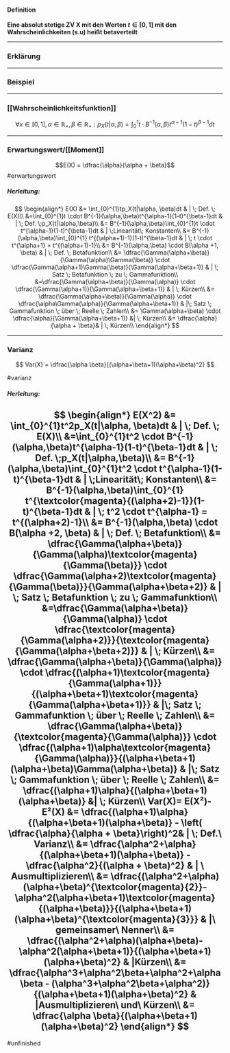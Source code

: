#### Definition
**Eine absolut stetige ZV X mit den Werten $t\in [ 0,1]$ mit  den Wahrscheinlichkeiten (s.u) heißt betaverteilt**

---------

### Erklärung


------------

### Beispiel


----------------------- 

### [[Wahrscheinlichkeitsfunktion]]

$$
\forall x\in [0,1], \alpha\in \mathbb R_+, \beta \in \mathbb R_+:p_X(t|\alpha,\beta) =\int_{0}^{1}t \cdot B^{-1}(\alpha,\beta)t^{\alpha-1}(1-t)^{\beta-1}dt
$$

----------------
### Erwartungswert/[[Moment]]

$$E(X) = \dfrac{\alpha}{\alpha + \beta}$$ #erwartungswert

##### Herleitung:
$$
\begin{align*}
    E(X) &= \int_{0}^{1}tp_X(t|\alpha, \beta)dt & | \; Def. \; E(X)\\
    &=\int_{0}^{1}t \cdot B^{-1}(\alpha,\beta)t^{\alpha-1}(1-t)^{\beta-1}dt & | \; Def. \;p_X(t|\alpha,\beta)\\
    &= B^{-1}(\alpha,\beta)\int_{0}^{1}t \cdot t^{\alpha-1}(1-t)^{\beta-1}dt & | \;Linearität\; Konstanten\\
    &= B^{-1}(\alpha,\beta)\int_{0}^{1} t^{(\alpha+1)-1}(1-t)^{\beta-1}dt & | \; t \cdot t^{\alpha+1} = t^{(\alpha+1)-1}\\
    &= B^{-1}(\alpha,\beta) \cdot B(\alpha +1, \beta) & | \; Def. \; Betafunktion\\
    &= \dfrac{\Gamma(\alpha+\beta)}{\Gamma(\alpha)\Gamma(\beta)} \cdot \dfrac{\Gamma(\alpha+1)\Gamma(\beta)}{\Gamma(\alpha+\beta+1)} & | \; Satz \; Betafunktion \; zu \; Gammafunktion\\
    &=\dfrac{\Gamma(\alpha+\beta)}{\Gamma(\alpha)} \cdot \dfrac{\Gamma(\alpha+1)}{\Gamma(\alpha+\beta+1)} & | \; Kürzen\\
    &= \dfrac{\Gamma(\alpha+\beta)}{\Gamma(\alpha)} \cdot \dfrac{\alpha\Gamma(\alpha)}{\Gamma(\alpha+\beta+1)} & |\; Satz \; Gammafunktion \; über \; Reelle \; Zahlen\\
    &= \Gamma(\alpha+\beta) \cdot \dfrac{\alpha}{\Gamma(\alpha+\beta+1)} &| \; Kürzen\\
    &= \dfrac{\alpha}{\alpha + \beta}& | \; Kürzen\\
\end{align*}
$$

-------------
### Varianz
$$
Var(X) = \dfrac{\alpha \beta}{(\alpha+\beta+1)(\alpha+\beta)^2}
$$

#varianz
##### Herleitung:
$$
\begin{align*}
    E(X^2) &= \int_{0}^{1}t^2p_X(t|\alpha, \beta)dt & | \; Def. \; E(X)\\
    &=\int_{0}^{1}t^2 \cdot B^{-1}(\alpha,\beta)t^{\alpha-1}(1-t)^{\beta-1}dt & | \; Def. \;p_X(t|\alpha,\beta)\\
    &= B^{-1}(\alpha,\beta)\int_{0}^{1}t^2 \cdot t^{\alpha-1}(1-t)^{\beta-1}dt & | \;Linearität\; Konstanten\\
    &= B^{-1}(\alpha,\beta)\int_{0}^{1} t^{\textcolor{magenta}{(\alpha+2)-1}}(1-t)^{\beta-1}dt & | \; t^2 \cdot t^{\alpha-1} = t^{(\alpha+2)-1}\\
    &= B^{-1}(\alpha,\beta) \cdot B(\alpha +2, \beta) & | \; Def. \; Betafunktion\\
    &= \dfrac{\Gamma(\alpha+\beta)}{\Gamma(\alpha)\textcolor{magenta}{\Gamma(\beta)}} \cdot \dfrac{\Gamma(\alpha+2)\textcolor{magenta}{\Gamma(\beta)}}{\Gamma(\alpha+\beta+2)} & | \; Satz \; Betafunktion \; zu \; Gammafunktion\\
    &=\dfrac{\Gamma(\alpha+\beta)}{\Gamma(\alpha)} \cdot \dfrac{\textcolor{magenta}{\Gamma(\alpha+2)}}{\textcolor{magenta}{\Gamma(\alpha+\beta+2)}} & | \; Kürzen\\
    &= \dfrac{\Gamma(\alpha+\beta)}{\Gamma(\alpha)} \cdot \dfrac{(\alpha+1)\textcolor{magenta}{\Gamma(\alpha+1)}}{(\alpha+\beta+1)\textcolor{magenta}{\Gamma(\alpha+\beta+1)}} & |\; Satz \; Gammafunktion \; über \; Reelle \; Zahlen\\
    &= \dfrac{\Gamma(\alpha+\beta)}{\textcolor{magenta}{\Gamma(\alpha)}} \cdot \dfrac{(\alpha+1)\alpha\textcolor{magenta}{\Gamma(\alpha)}}{(\alpha+\beta+1)(\alpha+\beta)\Gamma(\alpha+\beta)} & |\; Satz \; Gammafunktion \; über \; Reelle \; Zahlen\\
    &= \dfrac{(\alpha+1)\alpha}{(\alpha+\beta+1)(\alpha+\beta)} &| \; Kürzen\\
    Var(X)= E(X²)-E²(X) &= \dfrac{(\alpha+1)\alpha}{(\alpha+\beta+1)(\alpha+\beta)} - \left( \dfrac{\alpha}{\alpha + \beta}\right)^2& | \; Def.\ Varianz\\
    &= \dfrac{\alpha^2+\alpha}{(\alpha+\beta+1)(\alpha+\beta)} -  \dfrac{\alpha^2}{(\alpha + \beta)^2} & | \ Ausmultiplizieren\\
    &= \dfrac{(\alpha^2+\alpha)(\alpha+\beta)^{\textcolor{magenta}{2}}- \alpha^2(\alpha+\beta+1)\textcolor{magenta}{(\alpha+\beta)}}{(\alpha+\beta+1)(\alpha+\beta)^{\textcolor{magenta}{3}}} & |\ gemeinsamer\ Nenner\\
	&= \dfrac{(\alpha^2+\alpha)(\alpha+\beta)- \alpha^2(\alpha+\beta+1)}{(\alpha+\beta+1)(\alpha+\beta)^2} & |Kürzen\\
	&= \dfrac{\alpha^3+\alpha^2\beta+\alpha^2+\alpha \beta - (\alpha^3+\alpha^2\beta+\alpha^2)}{(\alpha+\beta+1)(\alpha+\beta)^2} & |Ausmultiplizieren\ und\ Kürzen\\
	&= \dfrac{\alpha \beta}{(\alpha+\beta+1)(\alpha+\beta)^2}
\end{align*} 
$$ 
---------------

#unfinished 